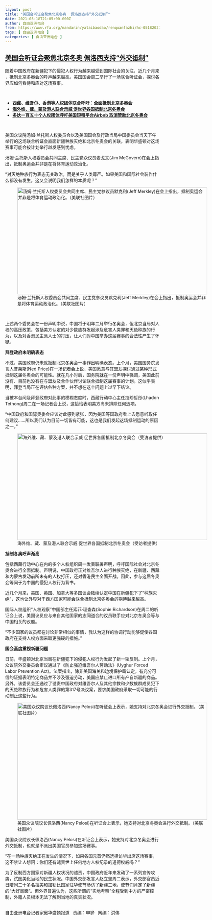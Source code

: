 ```yaml
---
layout: post
title: "美国会听证会聚焦北京冬奥  佩洛西支持“外交抵制”"
date: 2021-05-18T21:05:00.000Z
author: 自由亚洲电台
from: https://www.rfa.org/mandarin/yataibaodao/renquanfazhi/hc-05182021112746.html
tags: [ 自由亚洲电台 ]
categories: [ 自由亚洲电台 ]
---
```

<!--1621371900000-->
[美国会听证会聚焦北京冬奥  佩洛西支持“外交抵制”](https://www.rfa.org/mandarin/yataibaodao/renquanfazhi/hc-05182021112746.html)
------

<div>
<p></p><p>随着中国政府在新疆犯下的侵犯人权行为越来越受到国际社会的关注，近几个月来<span> <span>，抵制北京冬奥会的呼声越来越高。美国国会周二举行了一场联合听证会，探讨各界应如何看待和应对这场赛事。</span><span></span></span><span></span></p><p><br/></p><ul><li><a href="https://www.rfa.org/mandarin/Xinwen/10-05172021133555.html"><strong>西藏、维吾尔、香港等人权团体联合呼吁：全面抵制北京冬奥会</strong></a></li><li><strong><a href="https://www.rfa.org/mandarin/yataibaodao/ql2-04262021060607.html">海外维、藏、蒙及港人联合示威 促世界各国抵制北京冬奥会</a></strong></li><li><strong><a href="https://www.rfa.org/mandarin/Xinwen/7-03242021113529.html">多达一百五十个人权团体呼吁美国短租平台Airbnb 取消赞助北京冬奥会</a></strong></li></ul><p><br/></p><p><span>美国众议院汤姆·兰托斯人权委员会以及美国国会及行政当局中国委员会当天下午举行的这场联合听证会直面新疆种族灭绝和北京冬奥会的关联，表明华盛顿对这场赛事可能会按计划举行越发感到忧虑。</span></p><p><span>汤姆·兰托斯人权委员会共同主席、民主党众议员麦戈文(Jim McGovern)在会上指出，抵制奥运会并非是在将体育运动政治化。</span></p><p><span>“对灭绝种族行为表态无关政治，而是关乎人类尊严。如果美国和国际社会装作什么都没有发生，这又会说明我们怎样的本质呢？”</span></p><p><span><figure class="image-richtext image-inline captioned" style="width:620px;"><img alt="汤姆·兰托斯人权委员会共同主席、民主党参议员默克利(Jeff Merkley)在会上指出，抵制奥运会并非是将体育运动政治化。（美联社图片）" height="349" src="https://www.rfa.org/mandarin/yataibaodao/renquanfazhi/hc-05182021112746.html/hc0518x.jpg/@@images/0da669dc-06cd-492d-b1b3-37013bd1e3f1.jpeg" title="hc0518x.jpg" width="620"/><figcaption class="image-caption">汤姆·兰托斯人权委员会共同主席、民主党参议员默克利(Jeff Merkley)在会上指出，抵制奥运会并非是将体育运动政治化。（美联社图片）</figcaption><small></small></figure> </span></p><p><span>上述两个委员会在一份声明中说，中国将于明年二月举行冬奥会，但北京当局对人权的高压政策，包括美方认定的对少数族群发起涉及危害人类罪和灭绝种族的行为，以及对香港民主派人士的打压，让人们对中国举办这届赛事的合法性产生了怀疑。</span></p><p><strong><span>拜登政府未明确表态</span></strong></p><p><span>不过，美国政府仍未就抵制北京冬奥会一事作出明确表态。上个月，美国国务院发言人普莱斯</span><span>(Ned Price)</span><span>在一场记者会上说，美国愿意与其盟友探讨通过某种形式抵制这届冬奥会的可能性。就在几小时后，国务院就在一份声明中强调，美国此前没有、目前也没有在与盟友及合作伙伴讨论联合抵制这届赛事的计划。这似乎表明，拜登当局正在评估各种方案，并不想在这个问题上过早下结论。</span></p><p><span>当被本台问及拜登政府对此事的模糊态度时，西藏行动中心主任拉珍哲彤</span><span>(Lhadon Tethong)</span><span>周二在一场记者会上说，这恰恰表明美方尚未排除任何选项。</span></p><p><span>“中国政府和国际奥委会应该对此感到紧张，因为美国等国政府看上去愿意听取任何建议</span><span>……</span><span>所以我们认为目前一切皆有可能，这也是我们发起这场抵制运动的原因之一。”</span></p><p><span><figure class="image-richtext image-inline captioned" style="width:620px;"><img alt="海外维、藏、蒙及港人联合示威 促世界各国抵制北京冬奥会（受访者提供）" height="348" src="https://www.rfa.org/mandarin/yataibaodao/renquanfazhi/hc-05182021112746.html/hc0518a.jpg/@@images/bb48e005-eecc-481c-845a-56924474af19.jpeg" title="hc0518a.jpg" width="620"/><figcaption class="image-caption">海外维、藏、蒙及港人联合示威 促世界各国抵制北京冬奥会（受访者提供）</figcaption><small></small></figure></span></p><p><strong><span>抵制冬奥呼声渐高</span></strong></p><p><span>包括西藏行动中心在内的多个人权组织周一发表联署声明，呼吁国际社会对北京冬奥会进行全面抵制。声明说，中国政府正对维吾尔人进行种族灭绝，在新疆、西藏和内蒙古发动前所未有的人权打压，还对香港民主全面开战。因此，参与这届冬奥会等同于为中国的侵犯人权行为背书。</span></p><p><span>近几个月来，美国、英国、加拿大等多国议会陆续认定中国在新疆犯下了“种族灭绝”，这也让外界对于西方国家可能会联合抵制北京冬奥会的期待越来越高。</span></p><p><span>国际人权组织“人权观察”中国部主任索菲·理查森</span><span>(Sophie Richardson)</span><span>在周二的听证会上说，美国议员应与来自其他国家的志同道合的议员联手应对北京冬奥会等与中国相关的议题。</span></p><p><span>“不少国家的议员都在讨论非常相似的事情，我认为这样的协调行动能够促使各国政府在支持人权方面采取更强硬的措施。”</span></p><p><strong><span>国会高度重视新疆问题</span></strong></p><p><span>日前，华盛顿对北京当局在新疆犯下的侵犯人权行为发起了新一轮反制。上个月，众议院外交委员会审议通过了《防止强迫维吾尔人劳动法》</span><span>(Uyghur Forced Labor Prevention Act)</span><span>。法案指出，除非美国海关和边境保护局认定，有充分可信的证据表明特定商品并不涉及强迫劳动，美国应禁止进口所有产自新疆的商品。另外，该委员会还通过了谴责中国政府对维吾尔人及其他宗教和少数族群成员犯下的灭绝种族行为和危害人类罪的第</span><span>317</span><span>号决议案，要求美国政府采取一切可能的行动制止这些行为。</span></p><p><span><figure class="image-richtext image-inline captioned" style="width:620px;"><img alt="美国众议院议长佩洛西(Nancy Pelosi)在听证会上表示，她支持对北京冬奥会进行外交抵制。（美联社图片）" height="382" src="https://www.rfa.org/mandarin/yataibaodao/renquanfazhi/hc-05182021112746.html/hc0518z.jpg/@@images/799f9d38-826d-478f-845e-ff8e85c6256c.jpeg" title="hc0518z.jpg" width="620"/><figcaption class="image-caption">美国众议院议长佩洛西(Nancy Pelosi)在听证会上表示，她支持对北京冬奥会进行外交抵制。（美联社图片）</figcaption><small></small></figure></span></p><p><span>美国众议院议长佩洛西</span><span>(Nancy Pelosi)</span><span>在听证会上表示，她支持对北京冬奥会进行外交抵制，也就是不派出美国官员参加这场赛事。</span></p><p><span>“在一场种族灭绝正在发生的情况下，如果各国元首仍然选择访华出席这场赛事，这不禁让人想问：你们还有谴责世上任何地方人权纪录的道德权威吗？”</span></p><p><span>为了反制西方国家对新疆人权状况的谴责，中国政府近年来发动了一系列宣传攻势，试图美化当地的民生状况。中国外交部发言人赵立坚周二表示，外交部官员近日陪同二十</span><span></span><span>多名拉美和加勒比国家驻华使节参访了新疆三地，使节们肯定了新疆的“大好局面”。但外界普遍认为，这些所谓的“实地考察”全程受到中方的严密控制，外籍人员根本无法了解到当地的真实状况。</span></p><p><br/>自由亚洲电台记者家傲华盛顿报道   责编：申铧   网编：洪伟</p>
</div>
